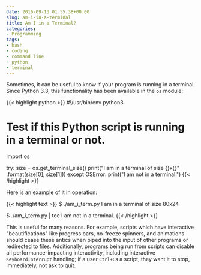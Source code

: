 ```yaml
---
date: 2016-09-13 01:55:38+00:00
slug: am-i-in-a-terminal
title: Am I in a Terminal?
categories:
- Programming
tags:
- bash
- coding
- command line
- python
- terminal
---
```


Sometimes, it can be useful to know if your program is running in a terminal. Since Python 3.3, this functionality has been available in the `os` module:

{{< highlight python >}}
#!/usr/bin/env python3

# Test if this Python script is running in a terminal or not.

import os

try:
    size = os.get_terminal_size()
    print("I am in a terminal of size {}x{}"
        .format(size[0], size[1]))
except OSError:
    print("I am not in a terminal.")
{{< /highlight >}}

Here is an example of it in operation:

{{< highlight text >}}
$ ./am_i_term.py 
I am in a terminal of size 80x24

$ ./am_i_term.py | tee
I am not in a terminal.
{{< /highlight >}}

This is useful for many reasons. For example, scripts which have interactive "beautifications" like progress bars, no-freeze spinners, and animations should cease these antics when piped into the input of other programs or redirected to files. Additionally, programs being run from scripts can disable all performance-impacting interactivity, including interactive `KeyboardInterrupt` handling; if a user `Ctrl+C`s a script, they want it to stop, immediately, not ask to quit.
